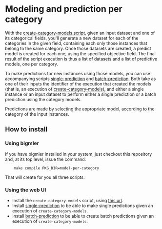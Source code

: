 # Modeling and prediction per category

With the [create-category-models script](create-category-models),
given an input dataset and one of its categorical fields, you'll
generate a new dataset for each of the categories in the given field,
containing each only those instances that belong to the same
category.  Once those datasets are created, a predict model is created
for each one, using the specified objective field.  The final result
of the script execution is thus a list of datasets and a list of
predictive models, one per category.

To make predictions for new instances using those models, you can use
accompanying scripts [single-prediction](single-prediction)
and [batch-prediction](batch-prediction).  Both take as one of their
inputs the identifier of the execution that created the models (that
is, an execution of [create-category-models](create-category-models)),
and either a single instance or an input dataset to perform either a
single prediction or a batch prediction using the category models.

Predictions are made by selecting the appropriate model, according to
the category of the input instances.

## How to install

### Using bigmler

If you have bigmler installed in your system, just checkout this
repository and, at its top level, issue the command:

        make compile PKG_DIR=model-per-category

That will create for you all three scripts.

### Using the web UI

- Install the `create-category-models` script, using
  [this url](./create-category-models).
- Install [single-prediction](./single-prediction) to be able to make
  single predictions given an execution of `create-category-models`.
- Install [batch-prediction](./batch-prediction) to be able to create
  batch predictions given an execution of `create-category-models`.
